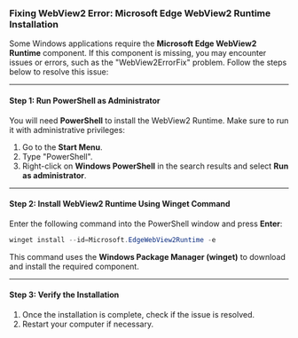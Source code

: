 ### Fixing WebView2 Error: Microsoft Edge WebView2 Runtime Installation

Some Windows applications require the **Microsoft Edge WebView2 Runtime** component. If this component is missing, you may encounter issues or errors, such as the "WebView2ErrorFix" problem. Follow the steps below to resolve this issue:

---

#### **Step 1: Run PowerShell as Administrator**
You will need **PowerShell** to install the WebView2 Runtime. Make sure to run it with administrative privileges:

1. Go to the **Start Menu**.  
2. Type "PowerShell".  
3. Right-click on **Windows PowerShell** in the search results and select **Run as administrator**.

---

#### **Step 2: Install WebView2 Runtime Using Winget Command**
Enter the following command into the PowerShell window and press **Enter**:

```powershell
winget install --id=Microsoft.EdgeWebView2Runtime -e
```

This command uses the **Windows Package Manager (winget)** to download and install the required component.

---

#### **Step 3: Verify the Installation**
1. Once the installation is complete, check if the issue is resolved.  
2. Restart your computer if necessary.


